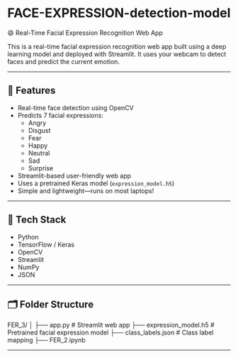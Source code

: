 # FACE-EXPRESSION-detection-model

 😄 Real-Time Facial Expression Recognition Web App

This is a real-time facial expression recognition web app built using a deep learning model and deployed with Streamlit. It uses your webcam to detect faces and predict the current emotion.

---

## 🎯 Features

- Real-time face detection using OpenCV
- Predicts 7 facial expressions:
  - Angry
  - Disgust
  - Fear
  - Happy
  - Neutral
  - Sad
  - Surprise
- Streamlit-based user-friendly web app
- Uses a pretrained Keras model (`expression_model.h5`)
- Simple and lightweight—runs on most laptops!

---

## 🧠 Tech Stack

- Python
- TensorFlow / Keras
- OpenCV
- Streamlit
- NumPy
- JSON

---

## 🗂️ Folder Structure

FER_3/ │ ├── app.py # Streamlit web app ├── expression_model.h5 # Pretrained facial expression model ├── class_labels.json # Class label mapping ├── FER_2.ipynb


---
